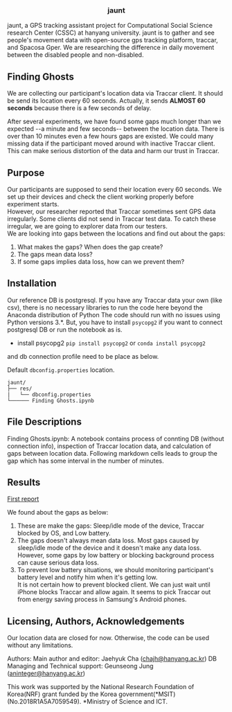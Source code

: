 <h3 align="center">jaunt</h3>

jaunt, a GPS tracking assistant project for Computational Social Science research Center (CSSC) at hanyang university.
jaunt is to gather and see people's movement data with open-source gps tracking platform, traccar, and Spacosa Gper.
We are researching the difference in daily movement between the disabled people and non-disabled.

## Finding Ghosts
We are collecting our participant's location data via Traccar client. It should be send its location every 60 seconds. Actually, it sends <b>ALMOST 60 seconds</b> because there is a few seconds of delay.

After several experiments, we have found some gaps much longer than we expected --a minute and few seconds-- between the location data. There is over than 10 minutes even a few hours gaps are existed. We could many missing data if the participant moved around with inactive Traccar client. This can make serious distortion of the data and harm our trust in Traccar.


## Purpose

<p>Our participants are supposed to send their location every 60 seconds. We set up their devices and check the client working properly before experiment starts. <br>
  However, our researcher reported that Traccar sometimes sent GPS data irregularly. Some clients did not send in Traccar test data.
To catch these irregular, we are going to explorer data from our testers.<br>
  We are looking into gaps between the locations and find out about the gaps:
</p>

1. What makes the gaps? When does the gap create?
2. The gaps mean data loss?
3. If some gaps implies data loss, how can we prevent them?

 
## Installation


Our reference DB is postgresql. If you have any Traccar data your own (like csv), there is no necessary libraries to run the code here beyond the Anaconda distribution of Python The code should run with no issues using Python versions 3.*.
But, you have to install `psycopg2` if you want to connect postgresql DB or run the notebook as is.

 - install psycopg2 `pip install psycopg2` or `conda install psycopg2`
 
and db connection profile need to be place as below.

Default `dbconfig.properties` location.
```text
jaunt/
├── res/
|   └── dbconfig.properties
└────── Finding Ghosts.ipynb    
```

## File Descriptions

Finding Ghosts.ipynb: A notebook contains process of connting DB (without connection info), inspection of Traccar location data, and calculation of gaps between location data. Following markdown cells leads to group the gap which has some interval in the number of minutes.


## Results
<a href="http://db.hanyang.ac.kr/doku.php?id=traccar-test-01">First report</a>


We found about the gaps as below:

1. These are make the gaps: Sleep/idle mode of the device, Traccar blocked by OS, and Low battery.
2. The gaps doesn't always mean data loss. Most gaps caused by sleep/idle mode of the device and it doesn't make any data loss. However, some gaps by low battery or blocking background process can cause serious data loss.
3. To prevent low battery situations, we should monitoring participant's battery level and notify him when it's getting low. <br>
   It is not certain how to prevent blocked client. We can just wait until iPhone blocks Traccar and allow again. It seems to pick Traccar out from energy saving process in Samsung's Android phones.

## Licensing, Authors, Acknowledgements

Our location data are closed for now. Otherwise, the code can be used without any limitations.
    
Authors: 
Main author and editor: Jaehyuk Cha (chajh@hanyang.ac.kr)
DB Managing and Technical support: Geunseong Jung (aninteger@hanyang.ac.kr)

This work was supported by the National Research Foundation of Korea(NRF) grant funded by the Korea government(*MSIT) (No.2018R1A5A7059549). *Ministry of Science and ICT.


